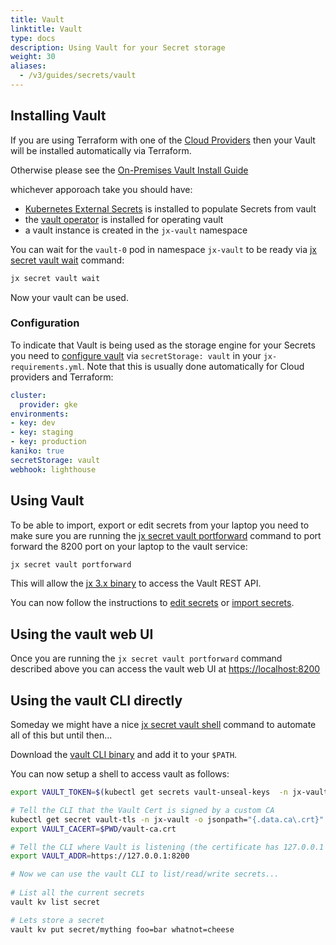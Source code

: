 ```yaml
---
title: Vault
linktitle: Vault
type: docs
description: Using Vault for your Secret storage
weight: 30
aliases:
  - /v3/guides/secrets/vault
---
```



## Installing Vault

If you are using Terraform with one of the [Cloud Providers](/v3/admin/) then your Vault will be installed automatically via Terraform.

Otherwise please see the [On-Premises Vault Install Guide](/v3/admin/platforms/on-premises/vault/)

whichever apporoach take you should have:

* [Kubernetes External Secrets](https://github.com/external-secrets/kubernetes-external-secrets) is installed to populate Secrets from vault
* the [vault operator](https://banzaicloud.com/products/bank-vaults/) is installed for operating vault
* a vault instance is created in the `jx-vault` namespace

You can wait for the `vault-0` pod in namespace `jx-vault` to be ready via [jx secret vault wait](https://github.com/jenkins-x/jx-secret/blob/master/docs/cmd/jx-secret_vault_wait.md) command:

```bash
jx secret vault wait
```

Now your vault can be used.

### Configuration

To indicate that Vault is being used as the storage engine for your Secrets you need to [configure vault](/v3/guides/config/#vault) via `secretStorage: vault` in your `jx-requirements.yml`. Note that this is usually done automatically for Cloud providers and Terraform:

```yaml
cluster:
  provider: gke
environments:
- key: dev
- key: staging
- key: production
kaniko: true
secretStorage: vault
webhook: lighthouse
```

## Using Vault

To be able to import, export or edit secrets from your laptop you need to make sure you are running the [jx secret vault portforward](https://github.com/jenkins-x/jx-secret/blob/master/docs/cmd/jx-secret_vault_portforward.md) command to port forward the 8200 port on your laptop to the vault service:

```bash
jx secret vault portforward
```

This will allow the [jx 3.x binary](/v3/guides/jx3/) to access the Vault REST API.

You can now follow the instructions to [edit secrets](/v3/guides/secrets/#edit-secrets) or [import secrets](/v3/guides/secrets/#import-secrets).

## Using the vault web UI

Once you are running the `jx secret vault portforward` command described above you can access the vault web UI at [https://localhost:8200](https://localhost:8200)

## Using the vault CLI directly

Someday we might have a nice [jx secret vault shell](https://github.com/jenkins-x/jx-secret/issues/5) command to automate all of this but until then...

Download the [vault CLI binary](https://www.vaultproject.io/downloads/) and add it to your `$PATH`.

You can now setup a shell to access vault as follows:

```bash
export VAULT_TOKEN=$(kubectl get secrets vault-unseal-keys  -n jx-vault -o jsonpath={.data.vault-root} | base64 --decode)

# Tell the CLI that the Vault Cert is signed by a custom CA
kubectl get secret vault-tls -n jx-vault -o jsonpath="{.data.ca\.crt}" | base64 --decode > $PWD/vault-ca.crt
export VAULT_CACERT=$PWD/vault-ca.crt

# Tell the CLI where Vault is listening (the certificate has 127.0.0.1 as well as alternate names)
export VAULT_ADDR=https://127.0.0.1:8200

# Now we can use the vault CLI to list/read/write secrets...
                                           
# List all the current secrets
vault kv list secret

# Lets store a secret
vault kv put secret/mything foo=bar whatnot=cheese
```
